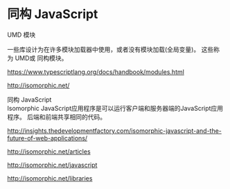 # 同构 JavaScript 


UMD 模块

一些库设计为在许多模块加载器中使用，或者没有模块加载(全局变量)。
这些称为 UMD或 同构模块。

https://www.typescriptlang.org/docs/handbook/modules.html


http://isomorphic.net/

同构 JavaScript  
Isomorphic JavaScript应用程序是可以运行客户端和服务器端的JavaScript应用程序。 后端和前端共享相同的代码。

http://insights.thedevelopmentfactory.com/isomorphic-javascript-and-the-future-of-web-applications/



http://isomorphic.net/articles

http://isomorphic.net/javascript


http://isomorphic.net/libraries







